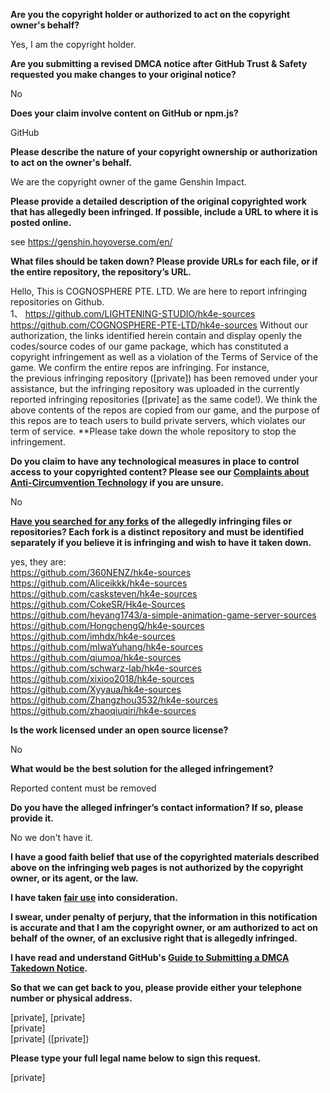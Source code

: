 **Are you the copyright holder or authorized to act on the copyright owner's behalf?**

Yes, I am the copyright holder.

**Are you submitting a revised DMCA notice after GitHub Trust & Safety requested you make changes to your original notice?**

No

**Does your claim involve content on GitHub or npm.js?**

GitHub

**Please describe the nature of your copyright ownership or authorization to act on the owner's behalf.**

We are the copyright owner of the game Genshin Impact.

**Please provide a detailed description of the original copyrighted work that has allegedly been infringed. If possible, include a URL to where it is posted online.**

see https://genshin.hoyoverse.com/en/

**What files should be taken down? Please provide URLs for each file, or if the entire repository, the repository’s URL.**

Hello, This is COGNOSPHERE PTE. LTD. We are here to report infringing repositories on Github.  
1、 https://github.com/LIGHTENING-STUDIO/hk4e-sources  
https://github.com/COGNOSPHERE-PTE-LTD/hk4e-sources
Without our authorization, the links identified herein contain and display openly the codes/source codes of our game package, which has constituted a copyright infringement as well as a violation of the Terms of Service of the game. We confirm the entire repos are infringing. For instance,  
the previous infringing repository ([private]) has been removed under your assistance, but the infringing repository was uploaded in the currently reported infringing repositories ([private] as the same code!).
We think the above contents of the repos are copied from our game, and the purpose of this repos are to teach users to build private servers, which violates our term of service.
**Please take down the whole repository to stop the infringement.

**Do you claim to have any technological measures in place to control access to your copyrighted content? Please see our <a href="https://docs.github.com/articles/guide-to-submitting-a-dmca-takedown-notice#complaints-about-anti-circumvention-technology">Complaints about Anti-Circumvention Technology</a> if you are unsure.**

No

**<a href="https://docs.github.com/articles/dmca-takedown-policy#b-what-about-forks-or-whats-a-fork">Have you searched for any forks</a> of the allegedly infringing files or repositories? Each fork is a distinct repository and must be identified separately if you believe it is infringing and wish to have it taken down.**

yes, they are:  
https://github.com/360NENZ/hk4e-sources  
https://github.com/Aliceikkk/hk4e-sources  
https://github.com/casksteven/hk4e-sources  
https://github.com/CokeSR/Hk4e-Sources  
https://github.com/heyang1743/a-simple-animation-game-server-sources  
https://github.com/HongchengQ/hk4e-sources  
https://github.com/imhdx/hk4e-sources  
https://github.com/mIwaYuhang/hk4e-sources  
https://github.com/qiumoa/hk4e-sources  
https://github.com/schwarz-lab/hk4e-sources  
https://github.com/xixioo2018/hk4e-sources  
https://github.com/Xyyaua/hk4e-sources  
https://github.com/Zhangzhou3532/hk4e-sources  
https://github.com/zhaoqiuqiri/hk4e-sources  

**Is the work licensed under an open source license?**

No

**What would be the best solution for the alleged infringement?**

Reported content must be removed

**Do you have the alleged infringer’s contact information? If so, please provide it.**

No we don't have it.

**I have a good faith belief that use of the copyrighted materials described above on the infringing web pages is not authorized by the copyright owner, or its agent, or the law.**

**I have taken <a href="https://www.lumendatabase.org/topics/22">fair use</a> into consideration.**

**I swear, under penalty of perjury, that the information in this notification is accurate and that I am the copyright owner, or am authorized to act on behalf of the owner, of an exclusive right that is allegedly infringed.**

**I have read and understand GitHub's <a href="https://docs.github.com/articles/guide-to-submitting-a-dmca-takedown-notice/">Guide to Submitting a DMCA Takedown Notice</a>.**

**So that we can get back to you, please provide either your telephone number or physical address.**

[private], [private]  
[private]  
[private] ([private])

**Please type your full legal name below to sign this request.**

[private]  
